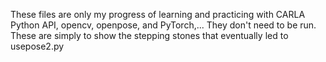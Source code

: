 These files are only my progress of learning and practicing with CARLA Python API, opencv, openpose, and PyTorch,...
They don't need to be run. These are simply to show the stepping stones that eventually led to usepose2.py
